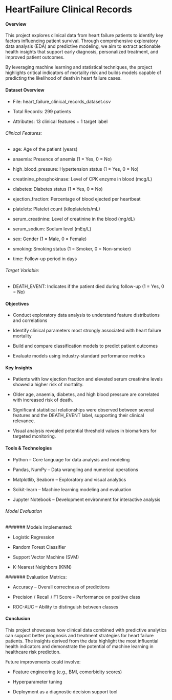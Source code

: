 # HeartFailure Clinical Records

#### Overview
This project explores clinical data from heart failure patients to identify key factors influencing patient survival. Through comprehensive exploratory data analysis (EDA) and predictive modeling, we aim to extract actionable health insights that support early diagnosis, personalized treatment, and improved patient outcomes.

By leveraging machine learning and statistical techniques, the project highlights critical indicators of mortality risk and builds models capable of predicting the likelihood of death in heart failure cases.

#### Dataset Overview
- File: heart_failure_clinical_records_dataset.csv

- Total Records: 299 patients

- Attributes: 13 clinical features + 1 target label

###### Clinical Features:
- age: Age of the patient (years)

- anaemia: Presence of anemia (1 = Yes, 0 = No)

- high_blood_pressure: Hypertension status (1 = Yes, 0 = No)

- creatinine_phosphokinase: Level of CPK enzyme in blood (mcg/L)

- diabetes: Diabetes status (1 = Yes, 0 = No)

- ejection_fraction: Percentage of blood ejected per heartbeat

- platelets: Platelet count (kiloplatelets/mL)

- serum_creatinine: Level of creatinine in the blood (mg/dL)

- serum_sodium: Sodium level (mEq/L)

- sex: Gender (1 = Male, 0 = Female)

- smoking: Smoking status (1 = Smoker, 0 = Non-smoker)

- time: Follow-up period in days

###### Target Variable:
- DEATH_EVENT: Indicates if the patient died during follow-up (1 = Yes, 0 = No)

#### Objectives
- Conduct exploratory data analysis to understand feature distributions and correlations

- Identify clinical parameters most strongly associated with heart failure mortality

- Build and compare classification models to predict patient outcomes

- Evaluate models using industry-standard performance metrics

#### Key Insights
- Patients with low ejection fraction and elevated serum creatinine levels showed a higher risk of mortality.

- Older age, anaemia, diabetes, and high blood pressure are correlated with increased risk of death.

- Significant statistical relationships were observed between several features and the DEATH_EVENT label, supporting their clinical relevance.

- Visual analysis revealed potential threshold values in biomarkers for targeted monitoring.

#### Tools & Technologies
- Python – Core language for data analysis and modeling

- Pandas, NumPy – Data wrangling and numerical operations

- Matplotlib, Seaborn – Exploratory and visual analytics

- Scikit-learn – Machine learning modeling and evaluation

- Jupyter Notebook – Development environment for interactive analysis

###### Model Evaluation
####### Models Implemented:
- Logistic Regression

- Random Forest Classifier

- Support Vector Machine (SVM)

- K-Nearest Neighbors (KNN)

####### Evaluation Metrics:
- Accuracy – Overall correctness of predictions

- Precision / Recall / F1 Score – Performance on positive class

- ROC-AUC – Ability to distinguish between classes

#### Conclusion
This project showcases how clinical data combined with predictive analytics can support better prognosis and treatment strategies for heart failure patients. The insights derived from the data highlight the most influential health indicators and demonstrate the potential of machine learning in healthcare risk prediction.

Future improvements could involve:

- Feature engineering (e.g., BMI, comorbidity scores)

- Hyperparameter tuning

- Deployment as a diagnostic decision support tool

